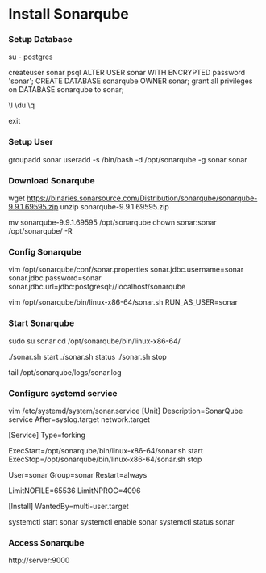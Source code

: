 # Install Sonarqube

### Setup Database
su - postgres

createuser sonar
psql
ALTER USER sonar WITH ENCRYPTED password 'sonar';
CREATE DATABASE sonarqube OWNER sonar;
grant all privileges on DATABASE sonarqube to sonar;

\l
\du
\q

exit

### Setup User
groupadd sonar
useradd -s /bin/bash -d /opt/sonarqube -g sonar sonar

### Download Sonarqube
wget https://binaries.sonarsource.com/Distribution/sonarqube/sonarqube-9.9.1.69595.zip
unzip sonarqube-9.9.1.69595.zip

mv sonarqube-9.9.1.69595 /opt/sonarqube
chown sonar:sonar /opt/sonarqube/ -R

### Config Sonarqube
vim /opt/sonarqube/conf/sonar.properties
sonar.jdbc.username=sonar
sonar.jdbc.password=sonar
sonar.jdbc.url=jdbc:postgresql://localhost/sonarqube


vim /opt/sonarqube/bin/linux-x86-64/sonar.sh
RUN_AS_USER=sonar

### Start Sonarqube
sudo su sonar
cd /opt/sonarqube/bin/linux-x86-64/

./sonar.sh start
./sonar.sh status
./sonar.sh stop

tail /opt/sonarqube/logs/sonar.log

### Configure systemd service
vim /etc/systemd/system/sonar.service
[Unit]
Description=SonarQube service
After=syslog.target network.target

[Service]
Type=forking

ExecStart=/opt/sonarqube/bin/linux-x86-64/sonar.sh start
ExecStop=/opt/sonarqube/bin/linux-x86-64/sonar.sh stop

User=sonar
Group=sonar
Restart=always

LimitNOFILE=65536
LimitNPROC=4096

[Install]
WantedBy=multi-user.target

systemctl start sonar
systemctl enable sonar
systemctl status sonar

### Access Sonarqube
http://server:9000